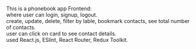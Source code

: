 This is a phonebook app Frontend:
<br>
where user can login, signup, logout.
<br>
create, update, delete, filter by lable, bookmark contacts, see total number of contacts.
<br>
user can click on card to see contact details.
<br>
used React.js, ESlint, React Router, Redux Toolkit.
